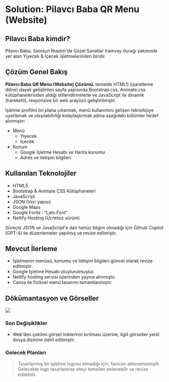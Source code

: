 # Solution: Pilavcı Baba  QR Menu (Website)




## Pilavcı Baba kimdir?


Pilavcı Baba, Samsun İlkadım'da Güzel Sanatlar tramvay durağı yakınında yer alan Yiyecek & İçecek işletmelerinden biridir.


## Çözüm Genel Bakış


**Pilavcı Baba QR Menu (Website) Çözümü**, temelde HTML5 (işaretleme diline) dayalı geliştirilen sayfa yapısında Bootstrap.css, Animate.css kütüphanelerinden aldığı stillendirmelerle ve JavaScript ile dinamik (hareketli), responsive bir web arayüzü geliştirilmiştir.

İşletme profilini ön plana çıkarmak, menü kullanımını gelişen teknolojiye uyarlamak ve ulaşılabilirliği kolaylaştırmak adına aşağıdaki bölümler hedef alınmıştır:

- Menü
  - Yiyecek
  - İçecek
- Konum
  - Google İşletme Hesabı ve Harita konumu
  - Adres ve iletişim bilgileri



## Kullanılan Teknolojiler


* HTML5
* Bootstrap & Animate CSS Kütüphaneleri
* JavaScript
* JSON (Veri yapısı)
* Google Maps
* Google Fonts : "Lato Font"
* Netlify Hosting (Ücretsiz sürüm)

Süreçte JSON ve JavaScript'e dair henüz bilgim olmadığı için Github Copilot (GPT-4) ile düzenlemeler yapılmış ve revize edilmiştir.



## Mevcut İlerleme


* İşletmenin menüsü, konumu ve iletişim bilgileri güncel olarak revize edilmiştir.
* Google İşletme Hesabı oluşturulmuştur.
* Netlify hosting servisi üzerinden yayına alınmıştır.
* Canva ile fiziksel menü tasarımı tamamlanmıştır.



## Dökümantasyon ve Görseller


<img src="./docs/portfolioPilavcibaba.png"/>



### Son Değişiklikler

- Web'den çekilen görsel linklerinin kırılması üzerine, ilgili görseller yerel dosya dizinine dahil edilmiştir.

### Gelecek Planları

> Tasarlanmış bir işletme logosu olmadığı için, favicon eklenememiştir.
> Gelecekte logo tasarlanırsa siteyi temsilen eklenebilir ve revize edilebilir.


